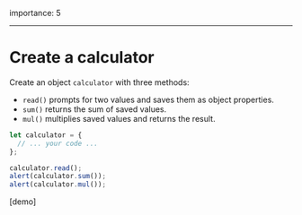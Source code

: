 importance: 5

---

# Create a calculator

Create an object `calculator` with three methods:

- `read()` prompts for two values and saves them as object properties.
- `sum()` returns the sum of saved values.
- `mul()` multiplies saved values and returns the result.

```js
let calculator = {
  // ... your code ...
};

calculator.read();
alert(calculator.sum());
alert(calculator.mul());
```

[demo]
